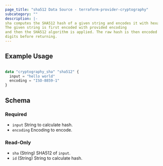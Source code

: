 ```yaml
---
page_title: "sha512 Data Source - terraform-provider-cryptography"
subcategory: ""
description: |-
sha computes the SHA512 hash of a given string and encodes it with hexadecimal digits. 
The given string is first encoded with provided encoding
and then the SHA512 algorithm is applied. The raw hash is then encoded to lowercase hexadecimal 
digits before returning.
---
```


## Example Usage

```terraform

data "cryptography_sha" "sha512" {
  input = "hello world"
  encoding = "ISO-8859-1"
}

```

## Schema

### Required

- `input` String to calculate hash.
- `encoding` Encoding to encode.

### Read-Only

- `sha` (String) SHA512 of `input`.
- `id` (String) String to calculate hash.